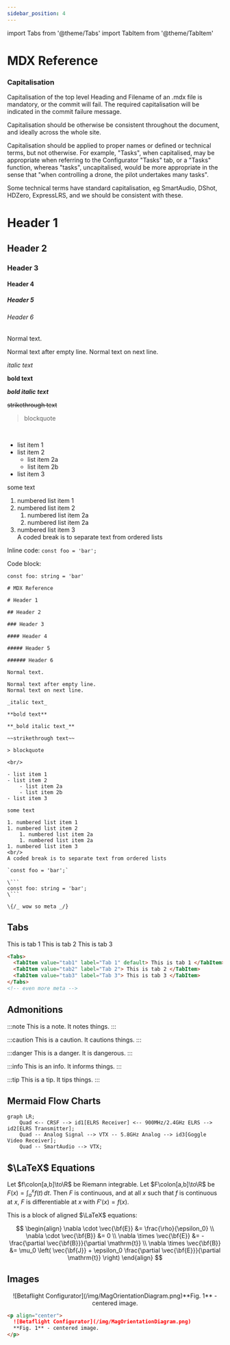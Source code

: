 ```yaml
---
sidebar_position: 4
---
```


import Tabs from '@theme/Tabs'
import TabItem from '@theme/TabItem'

# MDX Reference

### Capitalisation

Capitalisation of the top level Heading and Filename of an .mdx file is mandatory, or the commit will fail. The required capitalisation will be indicated in the commit failure message.

Capitalisation should be otherwise be consistent throughout the document, and ideally across the whole site.

Capitalisation should be applied to proper names or defined or technical terms, but not otherwise. For example, "Tasks", when capitalised, may be appropriate when referring to the Configurator "Tasks" tab, or a "Tasks" function, whereas "tasks", uncapitalised, would be more appropriate in the sense that "when controlling a drone, the pilot undertakes many tasks".

Some technical terms have standard capitalisation, eg SmartAudio, DShot, HDZero, ExpressLRS, and we should be consistent with these.

# Header 1

## Header 2

### Header 3

#### Header 4

##### Header 5

###### Header 6

Normal text.

Normal text after empty line.
Normal text on next line.

_italic text_

**bold text**

**_bold italic text_**

~~strikethrough text~~

> blockquote

<br/>

- list item 1
- list item 2
  - list item 2a
  - list item 2b
- list item 3

some text

1. numbered list item 1
1. numbered list item 2
   1. numbered list item 2a
   1. numbered list item 2a
1. numbered list item 3
   <br/>
   A coded break is to separate text from ordered lists

Inline code: `const foo = 'bar';`

Code block:

```
const foo: string = 'bar'
```

````
# MDX Reference

# Header 1

## Header 2

### Header 3

#### Header 4

##### Header 5

###### Header 6

Normal text.

Normal text after empty line.
Normal text on next line.

_italic text_

**bold text**

**_bold italic text_**

~~strikethrough text~~

> blockquote

<br/>

- list item 1
- list item 2
    - list item 2a
    - list item 2b
- list item 3

some text

1. numbered list item 1
1. numbered list item 2
    1. numbered list item 2a
    1. numbered list item 2a
1. numbered list item 3
<br/>
A coded break is to separate text from ordered lists

`const foo = 'bar';`

\```
const foo: string = 'bar';
\```

\{/_ wow so meta _/}
````

## Tabs

<Tabs>
	<TabItem value="tab1" label="Tab 1" default>
		This is tab 1
	</TabItem>
	<TabItem value="tab2" label="Tab 2">
		This is tab 2
	</TabItem>
	<TabItem value="tab3" label="Tab 3">
		This is tab 3
	</TabItem>
</Tabs>

```html
<Tabs>
  <TabItem value="tab1" label="Tab 1" default> This is tab 1 </TabItem>
  <TabItem value="tab2" label="Tab 2"> This is tab 2 </TabItem>
  <TabItem value="tab3" label="Tab 3"> This is tab 3 </TabItem>
</Tabs>
<!-- even more meta -->
```

## Admonitions

:::note
This is a note. It notes things.
:::

:::caution
This is a caution. It cautions things.
:::

:::danger
This is a danger. It is dangerous.
:::

:::info
This is an info. It informs things.
:::

:::tip
This is a tip. It tips things.
:::

## Mermaid Flow Charts

```mermaid
graph LR;
	Quad <-- CRSF --> id1[ELRS Receiver] <-- 900MHz/2.4GHz ELRS --> id2[ELRS Transmitter];
	Quad -- Analog Signal --> VTX -- 5.8GHz Analog --> id3[Goggle Video Receiver];
	Quad -- SmartAudio --> VTX;
```

## $\LaTeX$ Equations

Let $f\colon[a,b]\to\R$ be Riemann integrable. Let $F\colon[a,b]\to\R$ be
$F(x)=\int_{a}^{x} f(t)\,dt$. Then $F$ is continuous, and at all $x$ such that
$f$ is continuous at $x$, $F$ is differentiable at $x$ with $F'(x)=f(x)$.

This is a block of aligned $\LaTeX$ equations:

$$
\begin{align}
    \nabla \cdot \vec{\bf{E}} &= \frac{\rho}{\epsilon_0} \\
    \nabla \cdot \vec{\bf{B}} &= 0 \\
    \nabla \times \vec{\bf{E}} &= - \frac{\partial \vec{\bf{B}}}{\partial \mathrm{t}} \\
    \nabla \times \vec{\bf{B}} &= \mu_0 \left( \vec{\bf{J}} + \epsilon_0 \frac{\partial \vec{\bf{E}}}{\partial \mathrm{t}} \right)
\end{align}
$$

## Images

<p align="center">![Betaflight Configurator](/img/MagOrientationDiagram.png)**Fig. 1** - centered image.</p>
 
```md
<p align="center">
  ![Betaflight Configurator](/img/MagOrientationDiagram.png)
  **Fig. 1** - centered image.
</p>
```
